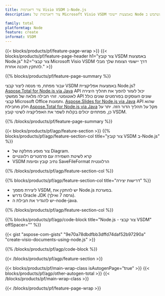 ```yaml
---
title: צור דיאגרמות Visio VSDM ב-Node.js
description: צור דיאגרמות של Microsoft Visio VSDM באמצעות יישומי Node מבלי להשתמש ב-Microsoft Office.  

family: total
platformtag: Node
feature: create
informat: VSDM
---
```

{{< blocks/products/pf/feature-page-wrap >}}
{{< blocks/products/pf/feature-page-header h1="צור קובץ VSDM באמצעות Node.js" h2="צור קבצי Microsoft Visio VSDM דרך יישומי הצומת שלך מבלי להתקין תוכנה אחרת." >}}

{{% blocks/products/pf/feature-page-summary %}}

עבור מפתח, מי מנסה ליצור קבצי VSDM באמצעות אפליקציית Node.js?  [Aspose.Total for Node.js via Java](https://products.aspose.com/total/he/nodejs-java/) API יכול לעזור להפוך את תהליך היצירה לאוטומטי.  זוהי חבילה מלאה של ממשקי API שונים העוסקים בפורמטים שונים כולל קבצי Microsoft Office ותמונות.  [Aspose.Slides for Node.js via Java](https://products.aspose.com/slides/he/nodejs-java/) API שהוא חלק מחבילת [Aspose.Total for Node.js via Java](https://products.aspose.com/total/he/nodejs-java/) מקל על תהליך הדור הזה.  יתר על כן, מפתחים יכולים בקלות לשפר את האפליקציה לשינוי קובץ VSDM.  

{{% /blocks/products/pf/feature-page-summary %}}

{{< blocks/products/pf/agp/feature-section >}}
{{% blocks/products/pf/agp/feature-section-col title="צור קובץ VSDM ב-Node.js" %}}

- צור מופע מחלקה של Diagram.
- קרא לשיטת השמירה עם פרמטרים רלוונטיים
- VSDM נתיב קובץ וסיומת SaveFileFormat הרלוונטית

{{% /blocks/products/pf/agp/feature-section-col %}}

{{% blocks/products/pf/agp/feature-section-col title="דרישות יצירה" %}}

- ליצירת מסמך VSDM, יש להתקין את Node.js במערכת.
- נדרש Oracle JDK (גרסה 7 ואילך).
- יש להגדיר את חבילת ה-node-java.

{{% /blocks/products/pf/agp/feature-section-col %}}

{{% blocks/products/pf/agp/code-block title="Node.js - צור קבצי VSDM" offSpacer="" %}}

{{< gist "aspose-com-gists" "9e70a78dbdfbb3dffd74daf52b97290a" "create-visio-documents-using-node.js" >}}

{{% /blocks/products/pf/agp/code-block %}}

{{< /blocks/products/pf/agp/feature-section >}}

{{< blocks/products/pf/main-wrap-class isAutogenPage="true" >}}
{{< blocks/products/pf/agp/other-autogen-total >}}
{{< /blocks/products/pf/main-wrap-class >}}

{{< /blocks/products/pf/feature-page-wrap >}}